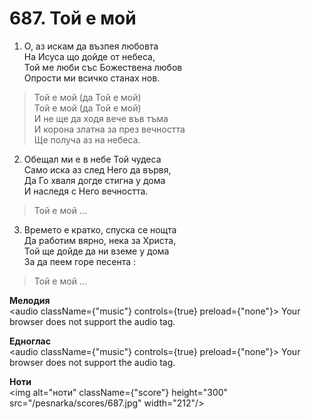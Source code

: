 # 687. Той е мой

1. О, аз искам да възпея любовта  
На Исуса що дойде от небеса,  
Той ме люби със Божествена любов  
Опрости ми всичко станах нов.  

> Той е мой (да Той е мой)  
> Той е мой (да Той е мой)  
> И не ще да ходя вече във тъма  
> И корона златна за през вечността  
> Ще получа аз на небеса.  

2. Обещал ми е в небе Той чудеса  
Само иска аз след Него да вървя,  
Да Го хваля догде стигна у дома  
И наследя с Него вечността.  

> Той е мой ...  

3. Времето е кратко, спуска се нощта  
Да работим вярно, нека за Христа,  
Той ще дойде да ни вземе у дома  
За да пеем горе песента :  

> Той е мой ...

**Мелодия**  
<audio className={"music"} controls={true} preload={"none"}>
    <source src="/pesnarka/mp3/687.mp3" type="audio/mpeg"/>
    Your browser does not support the audio tag.
</audio>

**Едноглас**  
<audio className={"music"} controls={true} preload={"none"}>
    <source src="/pesnarka/transp/687.mp3" type="audio/mpeg"/>
    Your browser does not support the audio tag.
</audio>

**Ноти**  
<img alt="ноти" className={"score"} height="300" src="/pesnarka/scores/687.jpg" width="212"/>
